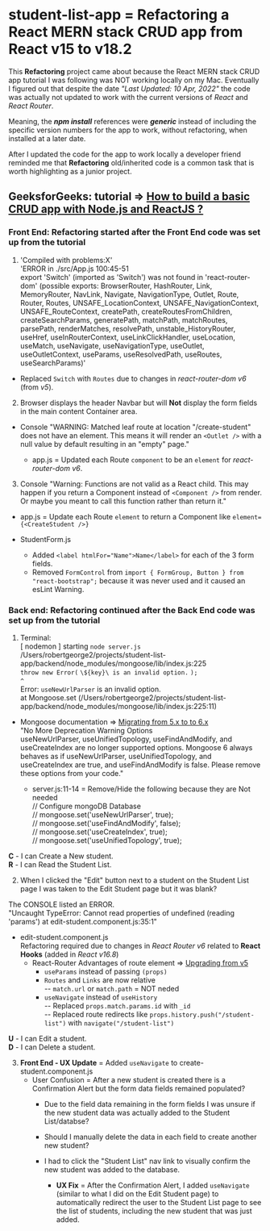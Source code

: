 # student-list-app = Refactoring a React MERN stack CRUD app from React v15 to v18.2

This **Refactoring** project came about because the React MERN stack CRUD app tutorial I was following was NOT working locally on my Mac. Eventually I figured out that despite the date *"Last Updated: 10 Apr, 2022"* the code was actually not updated to work with the current versions of *React* and *React Router*.  

Meaning, the ***npm install*** references were ***generic*** instead of including the specific version numbers for the app to work, without refactoring, when installed at a later date.  

After I updated the code for the app to work locally a developer friend reminded me that **Refactoring** old/inherited code is a common task that is worth highlighting as a junior project.  

## GeeksforGeeks: tutorial => [How to build a basic CRUD app with Node.js and ReactJS ?](https://www.geeksforgeeks.org/how-to-build-a-basic-crud-app-with-node-js-and-reactjs/)

### **Front End:** Refactoring started after the Front End code was set up from the tutorial  
1. 'Compiled with problems:X'  
  'ERROR in ./src/App.js 100:45-51  
  export 'Switch' (imported as 'Switch') was not found in 'react-router-dom' (possible exports: BrowserRouter, HashRouter, Link, MemoryRouter, NavLink, Navigate, NavigationType, Outlet, Route, Router, Routes, UNSAFE_LocationContext, UNSAFE_NavigationContext, UNSAFE_RouteContext, createPath, createRoutesFromChildren, createSearchParams, generatePath, matchPath, matchRoutes, parsePath, renderMatches, resolvePath, unstable_HistoryRouter, useHref, useInRouterContext, useLinkClickHandler, useLocation, useMatch, useNavigate, useNavigationType, useOutlet, useOutletContext, useParams, useResolvedPath, useRoutes, useSearchParams)'  
  
  - Replaced `Switch` with `Routes` due to changes in *react-router-dom v6* (from *v5*).  

2. Browser displays the header Navbar but will **Not** display the form fields in the main content Container area.  

  - Console "WARNING: Matched leaf route at location "/create-student" does not have an element. This means it will render an `<Outlet />` with a null value by default resulting in an "empty" page."  
  
    - app.js = Updated each Route `component` to be an `element` for *react-router-dom v6*.  

3. Console "Warning: Functions are not valid as a React child. This may happen if you return a Component instead of `<Component />` from render. Or maybe you meant to call this function rather than return it."  

  - app.js = Update each Route `element` to return a Component like `element={<CreateStudent />}`  
  
  - StudentForm.js
     - Added `<label htmlFor="Name">Name</label>` for each of the 3 form fields.  
     - Removed `FormControl` from `import { FormGroup, Button } from "react-bootstrap";` because it was never used and it caused an esLint Warning.  

### **Back end:** Refactoring continued after the Back End code was set up from the tutorial

1. Terminal:  
  [ nodemon ] starting `node server.js`  
  /Users/robertgeorge2/projects/student-list-app/backend/node_modules/mongoose/lib/index.js:225  
  `throw new Error(` `\${key}\ is an invalid option.` `);`  
  `^`  
  Error: `useNewUrlParser` is an invalid option.  
  at Mongoose.set (/Users/robertgeorge2/projects/student-list-app/backend/node_modules/mongoose/lib/index.js:225:11)  

  - Mongoose documentation => [Migrating from 5.x to to 6.x](https://mongoosejs.com/docs/migrating_to_6.html#no-more-deprecation-warning-options)  
        "No More Deprecation Warning Options  
        useNewUrlParser, useUnifiedTopology, useFindAndModify, and useCreateIndex are no longer supported options. Mongoose 6 always behaves as if useNewUrlParser, useUnifiedTopology, and useCreateIndex are true, and useFindAndModify is false. Please remove these options from your code."  

    - server.js:11-14 = Remove/Hide the following because they are Not needed  
    // Configure mongoDB Database  
    // mongoose.set('useNewUrlParser', true);  
    // mongoose.set('useFindAndModify', false);  
    // mongoose.set('useCreateIndex', true);  
    // mongoose.set('useUnifiedTopology', true);  

**C** - I can Create a New student.  
**R** - I can Read the Student List.  

2. When I clicked the "Edit" button next to a student on the Student List page I was taken to the Edit Student page but it was blank?  

  The CONSOLE listed an ERROR.  
  "Uncaught TypeError: Cannot read properties of undefined (reading 'params') at edit-student.component.js:35:1"  
  - edit-student.component.js  
    Refactoring required due to changes in *React Router v6* related to **React Hooks** (added in *React v16.8*)  
    - React-Router Advantages of route element => [Upgrading from v5](https://github.com/remix-run/react-router/blob/main/docs/upgrading/v5.md#advantages-of-route-element)  
      - `useParams` instead of passing `(props)`  
      - `Routes` and `Links` are now relative  
          -- `match.url` or `match.path` = NOT neded  
      - `useNavigate` instead of `useHistory`  
          -- Replaced `props.match.params.id` with `_id`  
          -- Replaced route redirects like `props.history.push("/student-list")` with `navigate("/student-list")`  

**U** - I can Edit a student.  
**D** - I can Delete a student.  

3. **Front End - UX Update** = Added `useNavigate` to create-student.component.js  
    - User Confusion = After a new student is created there is a Confirmation Alert but the form data fields remained populated?   
      - Due to the field data remaining in the form fields I was unsure if the new student data was actually added to the Student List/databse?  
      - Should I manually delete the data in each field to create another new student?  
      - I had to click the "Student List" nav link to visually confirm the new student was added to the database.  

        - **UX Fix** = After the Confirmation Alert, I added `useNavigate` (similar to what I did on the Edit Student page) to automatically redirect the user to the Student List page to see the list of students, including the new student that was just added.  